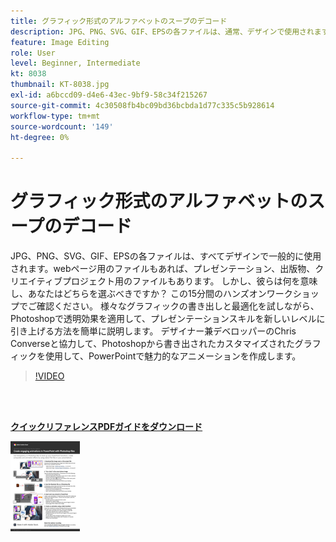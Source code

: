 ```yaml
---
title: グラフィック形式のアルファベットのスープのデコード
description: JPG、PNG、SVG、GIF、EPSの各ファイルは、通常、デザインで使用されます。webページ用のファイルもあれば、プレゼンテーション、出版物、クリエイティブプロジェクト用のファイルもあります。 しかし、彼らは何を意味し、あなたはどちらを選ぶべきですか？
feature: Image Editing
role: User
level: Beginner, Intermediate
kt: 8038
thumbnail: KT-8038.jpg
exl-id: a6bccd09-d4e6-43ec-9bf9-58c34f215267
source-git-commit: 4c30508fb4bc09bd36bcbda1d77c335c5b928614
workflow-type: tm+mt
source-wordcount: '149'
ht-degree: 0%

---
```


# グラフィック形式のアルファベットのスープのデコード

JPG、PNG、SVG、GIF、EPSの各ファイルは、すべてデザインで一般的に使用されます。webページ用のファイルもあれば、プレゼンテーション、出版物、クリエイティブプロジェクト用のファイルもあります。 しかし、彼らは何を意味し、あなたはどちらを選ぶべきですか？ この15分間のハンズオンワークショップでご確認ください。 様々なグラフィックの書き出しと最適化を試しながら、Photoshopで透明効果を適用して、プレゼンテーションスキルを新しいレベルに引き上げる方法を簡単に説明します。 デザイナー兼デベロッパーのChris Converseと協力して、Photoshopから書き出されたカスタマイズされたグラフィックを使用して、PowerPointで魅力的なアニメーションを作成します。

>[!VIDEO](https://video.tv.adobe.com/v/333805?hidetitle=true)

<br> 

[**クイックリファレンスPDFガイドをダウンロード**](../quick-reference/Decodingthealphabetsoupofgraphicformats.pdf)

[![クイックリファレンスガイドの最初のページの画像](assets/DecodingthealphabetsoupofgraphicformatsPage1.png)](../quick-reference/Decodingthealphabetsoupofgraphicformats.pdf)
